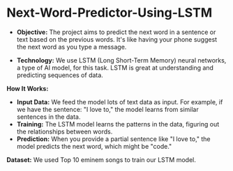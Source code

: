 # Next-Word-Predictor-Using-LSTM

* **Objective:** The project aims to predict the next word in a sentence or text based on the previous words. It's like having your phone suggest the next word as you type a message.

* **Technology:** We use LSTM (Long Short-Term Memory) neural networks, a type of AI model, for this task. LSTM is great at understanding and predicting sequences of data.

**How It Works:**

* **Input Data:** We feed the model lots of text data as input. For example, if we have the sentence: "I love to," the model learns from similar sentences in the data.
* **Training:** The LSTM model learns the patterns in the data, figuring out the relationships between words.
* **Prediction:** When you provide a partial sentence like "I love to," the model predicts the next word, which might be "code."

**Dataset:** We used Top 10 eminem songs to train our LSTM model. 
